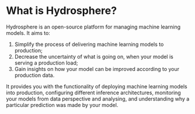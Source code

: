 # What is Hydrosphere?

Hydrosphere is an open-source platform for managing machine learning models. It aims to:

1. Simplify the process of delivering machine learning models to production;
1. Decrease the uncertainty of what is going on, when your model is serving a production load;
1. Gain insights on how your model can be improved according to your production data.

It provides you with the functionality of deploying machine learning models into production, configuring different inference architectures, monitoring your models from data perspective and analysing, and understanding why a particular prediction was made by your model. 